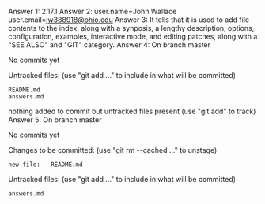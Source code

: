 Answer 1: 2.17.1
Answer 2: user.name=John Wallace
          user.email=jw388918@ohio.edu
Answer 3: It tells that it is used to add file contents to the index, along with a synposis, a lengthy description, options, configuration, examples, interactive mode, and editing patches, along with a "SEE ALSO" and "GIT" category.
Answer 4: On branch master

No commits yet

Untracked files:
  (use "git add <file>..." to include in what will be committed)

	README.md
	answers.md

nothing added to commit but untracked files present (use "git add" to track)
Answer 5: On branch master

No commits yet

Changes to be committed:
  (use "git rm --cached <file>..." to unstage)

	new file:   README.md

Untracked files:
  (use "git add <file>..." to include in what will be committed)

	answers.md


